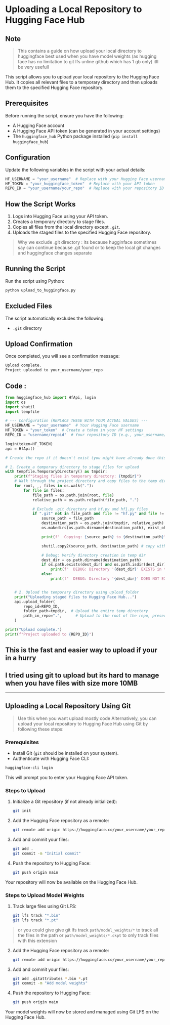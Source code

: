 # Uploading a Local Repository to Hugging Face Hub
## Note
> This contains a guide on how upload your local directory to huggingface best used when you have model weights (as hugging face has no limitation to git lfs unline github which has 1 gb only) itll be very usefull


This script allows you to upload your local repository to the Hugging Face Hub. It copies all relevant files to a temporary directory and then uploads them to the specified Hugging Face repository.

## Prerequisites

Before running the script, ensure you have the following:

- A Hugging Face account
- A Hugging Face API token (can be generated in your account settings)
- The `huggingface_hub` Python package installed (`pip install huggingface_hub`)

## Configuration

Update the following variables in the script with your actual details:

```python
HF_USERNAME = "your_username"  # Replace with your Hugging Face username
HF_TOKEN = "your_huggingface_token"  # Replace with your API token
REPO_ID = "your_username/your_repo"  # Replace with your repository ID
```

## How the Script Works

1. Logs into Hugging Face using your API token.
2. Creates a temporary directory to stage files.
3. Copies all files from the local directory except `.git`.
4. Uploads the staged files to the specified Hugging Face repository.
> Why we exclude .git directory : its because hugginface sometimes say can continue because .git found or to keep the local git changes and huggingface changes separate  
## Running the Script

Run the script using Python:

```bash
python upload_to_huggingface.py
```

## Excluded Files

The script automatically excludes the following:

- `.git` directory

## Upload Confirmation

Once completed, you will see a confirmation message:

```bash
Upload complete.
Project uploaded to your_username/your_repo
```

## Code :
```python
from huggingface_hub import HfApi, login
import os
import shutil
import tempfile

# --- Configuration (REPLACE THESE WITH YOUR ACTUAL VALUES) ---
HF_USERNAME = "your_username"  # Your Hugging Face username
HF_TOKEN = "your_token"  # Create a token in your HF settings
REPO_ID = "username/repoid"  # Your repository ID (e.g., your_username/your_project_name)

login(token=HF_TOKEN)
api = HfApi()

# Create the repo if it doesn't exist (you might have already done this via the website)

# 1. Create a temporary directory to stage files for upload
with tempfile.TemporaryDirectory() as tmpdir:
    print(f"Staging files in temporary directory: {tmpdir}")
    # Walk through the project directory and copy files to the temp directory
    for root, _, files in os.walk("."):
        for file in files:
            file_path = os.path.join(root, file)
            relative_path = os.path.relpath(file_path, ".")

            # Exclude .git directory and hf.py and hf1.py files
            if ".git" not in file_path and file != "hf.py" and file != "hf1.py":
                source_path = file_path
                destination_path = os.path.join(tmpdir, relative_path)
                os.makedirs(os.path.dirname(destination_path), exist_ok=True) # Ensure dirs exist

                print(f"  Copying: {source_path} to {destination_path}") # Debug print

                shutil.copy2(source_path, destination_path) # copy with metadata

                # Debug: Verify directory creation in temp dir
                dest_dir = os.path.dirname(destination_path)
                if os.path.exists(dest_dir) and os.path.isdir(dest_dir):
                    print(f"  DEBUG: Directory '{dest_dir}' EXISTS in temp dir.")
                else:
                    print(f"  DEBUG: Directory '{dest_dir}' DOES NOT EXIST in temp dir! (Problem?)")


    # 2. Upload the temporary directory using upload_folder
    print("Uploading staged files to Hugging Face Hub...")
    api.upload_folder(
        repo_id=REPO_ID,
        folder_path=tmpdir,  # Upload the entire temp directory
        path_in_repo=".",      # Upload to the root of the repo, preserving structure
    )

print("Upload complete.")
print(f"Project uploaded to {REPO_ID}")
```

## This is the fast and easier way to upload if your in a hurry 
## I tried using git to upload but its hard to manage when you have files with size more 10MB

---

## Uploading a Local Repository Using Git

> Use this when you want upload mostly code 
Alternatively, you can upload your local repository to Hugging Face Hub using Git by following these steps:

### Prerequisites
- Install Git (`git` should be installed on your system).
- Authenticate with Hugging Face CLI:

```bash
huggingface-cli login
```

This will prompt you to enter your Hugging Face API token.

### Steps to Upload
1. Initialize a Git repository (if not already initialized):
   ```bash
   git init
   ```
2. Add the Hugging Face repository as a remote:
   ```bash
   git remote add origin https://huggingface.co/your_username/your_repo.git
   ```
3. Add and commit your files:
   ```bash
   git add .
   git commit -m "Initial commit"
   ```
4. Push the repository to Hugging Face:
   ```bash
   git push origin main
   ```

Your repository will now be available on the Hugging Face Hub.


### Steps to Upload Model Weights

1. Track large files using Git LFS:
   ```bash
   git lfs track "*.bin"
   git lfs track "*.pt"
   ```
> or you could give give git lfs track `path/model_weights/*` to track all the files in the path or `path/model_weights/*.ckpt` to only track files with this extension 
2. Add the Hugging Face repository as a remote:
   ```bash
   git remote add origin https://huggingface.co/your_username/your_repo.git
   ```
3. Add and commit your files:
   ```bash
   git add .gitattributes *.bin *.pt
   git commit -m "Add model weights"
   ```
4. Push the repository to Hugging Face:
   ```bash
   git push origin main
   ```

Your model weights will now be stored and managed using Git LFS on the Hugging Face Hub.

